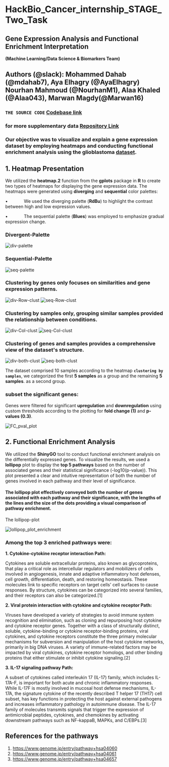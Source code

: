 # **HackBio_Cancer_internship_STAGE_Two_Task**
## **Gene Expression Analysis and Functional Enrichment Interpretation** 

**(Machine Learning/Data Science & Biomarkers Team)**
## **Authors (@slack): Mohammed Dahab (@mdahab7), Aya Elhagry (@AyaElhagry) Nourhan Mahmoud (@NourhanM1), Alaa Khaled (@Alaa043), Marwan Magdy(@Marwan16)**

### `THE SOURCE CODE` [Codebase link](https://github.com/MohammadDahab/HackBio_Cancer_internship_STAGE_2/blob/main/Stage_2_task.R)

### for more supplementary data [Repository Link](https://github.com/MohammadDahab/HackBio_Cancer_internship_STAGE_2/tree/main)

### Our objective was to visualize and explain a gene expression dataset by employing heatmaps and conducting functional enrichment analysis using the **glioblastoma** [dataset](https://raw.githubusercontent.com/HackBio-Internship/public_datasets/main/Cancer2024/glioblastoma.csv).
## **1. Heatmap Presentation**
We utilized the **heatmap.2** function from the **gplots** package in **R** to create two types of heatmaps for displaying the gene expression data. The heatmaps were generated using **diverging** and **sequential** color palettes:

•             We used the diverging palette (**RdBu**) to highlight the contrast between high and low expression values.

•             The sequential palette (**Blues**) was employed to emphasize gradual expression change.

### Divergent-Palette

![div-palette](https://github.com/user-attachments/assets/9a12e260-1993-4b49-8f24-e606bfb9dbc5)

### Sequential-Palette

![seq-palette](https://github.com/user-attachments/assets/1c2107a9-379c-4df0-b8be-7d2119b241d1)



### Clustering by genes only focuses on similarities and gene expression patterns. 

![div-Row-clust](https://github.com/user-attachments/assets/2d36320e-0e04-45bb-8079-46eacdd7699c)    ![seq-Row-clust](https://github.com/user-attachments/assets/52722416-73e0-4283-8c71-d437ec9e0b91)


### Clustering by samples only, grouping similar samples provided the relationship between conditions.

![div-Col-clust](https://github.com/user-attachments/assets/6d5bb27d-fe9a-4fed-8ec1-2f28b2cd49f7)    ![seq-Col-clust](https://github.com/user-attachments/assets/a43e6b39-b500-476f-a2cb-6c933050b732)

### Clustering of genes and samples provides a comprehensive view of the dataset's structure.

![div-both-clust](https://github.com/user-attachments/assets/801a6c97-9599-4158-a459-093b0816f17d)    ![seq-both-clust](https://github.com/user-attachments/assets/33ffecaa-58ca-4ac3-8187-d0a0837fd811)

The dataset comprised 10 samples according to the heatmap **`clustering by samples`**, we categorized the first **5 samples** as a group and the remaining **5 samples**. as a second group.

### **subset the significant genes:**
Genes were filtered for significant **upregulation** and **downregulation** using custom thresholds according to the plotting for **fold change (1)** and **p-values (0.3)**.

![FC_pval_plot](https://github.com/user-attachments/assets/c6824a3b-9710-45d6-b6c6-e261aedcb282)


## **2\. Functional Enrichment Analysis**

We utilized the **ShinyGO** tool to conduct functional enrichment analysis on the differentially expressed genes. To visualize the results, we used a **lollipop** plot to display the **top 5 pathways** based on the number of associated genes and their statistical significance (-log10(p-value)). This plot presented a clear and intuitive representation of both the number of genes involved in each pathway and their level of significance.

#### **The lollipop plot** effectively conveyed both the number of genes associated with each pathway and their significance, with the lengths of the lines and the size of the dots providing a visual comparison of pathway enrichment.

The lollipop-plot

![lollipop_plot_enrichment](https://github.com/user-attachments/assets/41b9d5c4-6d96-418c-a856-d49d53d373f0)


### **Among the top 3 enriched pathways were:**

**1. Cytokine-cytokine receptor interaction Path:**

Cytokines are soluble extracellular proteins, also known as glycoproteins, that play a critical role as intercellular regulators and mobilizers of cells involved in angiogenesis, innate and adaptive inflammatory host defenses, cell growth, differentiation, death, and restoring homeostasis. These molecules link to specific receptors on target cells' cell surfaces to cause responses. By structure, cytokines can be categorized into several families, and their receptors can also be categorized.[1]

**2. Viral protein interaction with cytokine and cytokine receptor Path:**

Viruses have developed a variety of strategies to avoid immune system recognition and elimination, such as cloning and repurposing host cytokine and cytokine receptor genes. Together with a class of structurally distinct, soluble, cytokine-binding or cytokine receptor-binding proteins, viral cytokines, and cytokine receptors constitute the three primary molecular mechanisms for subversion and manipulation of the host cytokine networks, primarily in big DNA viruses. A variety of immune-related factors may be impacted by viral cytokines, cytokine receptor homologs, and other binding proteins that either stimulate or inhibit cytokine signaling.[2]

**3. IL-17 signaling pathway Path:**

A subset of cytokines called interleukin 17 (IL-17) family, which includes IL-17A-F, is important for both acute and chronic inflammatory responses. While IL-17F is mostly involved in mucosal host defense mechanisms, IL-17A, the signature cytokine of the recently described T helper 17 (TH17) cell subset, has key functions in protecting the host against external pathogens and increases inflammatory pathology in autoimmune disease. The IL-17 family of molecules transmits signals that trigger the expression of antimicrobial peptides, cytokines, and chemokines by activating downstream pathways such as NF-kappaB, MAPKs, and C/EBPs.[3]

## **References for the pathways**
1. https://www.genome.jp/entry/pathway+hsa04060 
2. https://www.genome.jp/entry/pathway+hsa04061 
3. https://www.genome.jp/entry/pathway+hsa04657 
